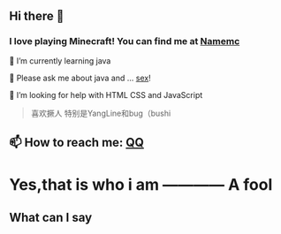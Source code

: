 
## Hi there 👋
### I love playing Minecraft! You can find me at [Namemc](https://namemc.com/profile/xingyuan1023.1)

🌱 I’m currently learning java 

💬 Please ask me about java and ... [sex](https://cn.pornhub.com/users/simple_qwq)!

🤔 I’m looking for help with HTML CSS and JavaScript

>喜欢撅人 特别是YangLine和bug（bushi

## 📫 How to reach me: [QQ](http://wpa.qq.com/msgrd?v=3&uin=3109224712&site=qq&menu=yes)

# Yes,that is who i am ———— A fool
## What can I say

<!--
**xingyuan1023/xingyuan1023** is a ✨ _special_ ✨ repository because its `README.md` (this file) appears on your GitHub profile.

Here are some ideas to get you started:

- 🔭 I’m currently working on ...
- 🌱 I’m currently learning ...
- 👯 I’m looking to collaborate on ...
- 🤔 I’m looking for help with ...
- 💬 Ask me about ...
- 📫 How to reach me: ...
- 😄 Pronouns: ...
- ⚡ Fun fact: ...
-->
